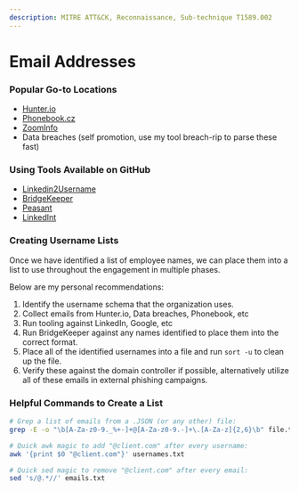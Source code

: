 ```yaml
---
description: MITRE ATT&CK, Reconnaissance, Sub-technique T1589.002
---
```


# Email Addresses

### Popular Go-to Locations

* [Hunter.io](https://hunter.io)
* [Phonebook.cz](https://phonebook.cz)
* [ZoomInfo](https://www.zoominfo.com)
* Data breaches (self promotion, use my tool breach-rip to parse these fast)

### Using Tools Available on GitHub

* [Linkedin2Username](https://github.com/initstring/linkedin2username)
* [BridgeKeeper](https://github.com/0xZDH/BridgeKeeper)
* [Peasant](https://github.com/arch4ngel/peasant)
* [LinkedInt](https://github.com/vysecurity/LinkedInt)

### Creating Username Lists

Once we have identified a list of employee names, we can place them into a list to use throughout the engagement in multiple phases.

Below are my personal recommendations:

1. Identify the username schema that the organization uses.
2. Collect emails from Hunter.io, Data breaches, Phonebook, etc
3. Run tooling against LinkedIn, Google, etc
4. Run BridgeKeeper against any names identified to place them into the correct format.
5. Place all of the identified usernames into a file and run `sort -u` to clean up the file.
6. Verify these against the domain controller if possible, alternatively utilize all of these emails in external phishing campaigns.

### Helpful Commands to Create a List

```bash
# Grep a list of emails from a .JSON (or any other) file:
grep -E -o "\b[A-Za-z0-9._%+-]+@[A-Za-z0-9.-]+\.[A-Za-z]{2,6}\b" file.txt

# Quick awk magic to add "@client.com" after every username:
awk '{print $0 "@client.com"}' usernames.txt

# Quick sed magic to remove "@client.com" after every email:
sed 's/@.*//' emails.txt
```
